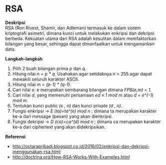 # RSA
<b>Deskripsi</b><br>
RSA (Ron Rivest, Shamir, dan Adleman) termasuk ke dalam sistem kriptografi asimetri, dimana kunci untuk melakukan enkripsi dan dekripsi berbeda. Kekuatan utama dari RSA adalah kesulitan dalam memfaktorkan bilangan yang besar, sehingga dapat dimanfaatkan untuk mengamankan data.

<b>Langkah-langkah</b><br>
1. Pilih 2 buah bilangan prima <i>p</i> dan <i>q</i>.
2. Hitung nilai <i>n = p * q</i>. Usahakan agar setidaknya n > 255 agar dapat mewakili seluruh karakter ASCII.
3. Hitung nilai <i>m = (p-1) * (q-1)</i>.
4. Cari nilai <i>e</i>. e merupakan sembarang bilangan dimana <i>FPB(e,m) = 1</i>.
5. Cari nilai <i>d</i>, yang memenuhi persamaan <i>ed ≡ 1 mod m</i> atau <i>d = e^(-1) mod m</i>.
6. Tentukan kunci public <i>(e , n)</i> dan kunci private <i>(d , n)</i>.
7. Fungsi enkripsi → <i>E (ta)=ta^(e) mod n</i> ; dimana ta merupakan karakter ke-a dari message (pesan) yang akan dienkripsi.
8. Fungsi dekripsi → <i>D (ca)=ca^(d) mod n</i> ; dimana ca merupakan karakter ke-a dari ciphertext yang akan didekripsikan.

<b>Referensi</b><br>
- http://octarapribadi.blogspot.co.id/2016/02/enkripsi-dan-dekripsi-menggunakan-rsa.html
- http://doctrina.org/How-RSA-Works-With-Examples.html
